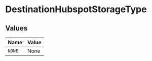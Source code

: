 # DestinationHubspotStorageType


## Values

| Name   | Value  |
| ------ | ------ |
| `NONE` | None   |